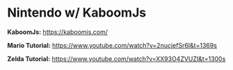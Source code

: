 # Nintendo w/ KaboomJs

**KaboomJs:** https://kaboomjs.com/

**Mario Tutorial:** https://www.youtube.com/watch?v=2nucjefSr6I&t=1369s

**Zelda Tutorial:** https://www.youtube.com/watch?v=XX93O4ZVUZI&t=1300s
